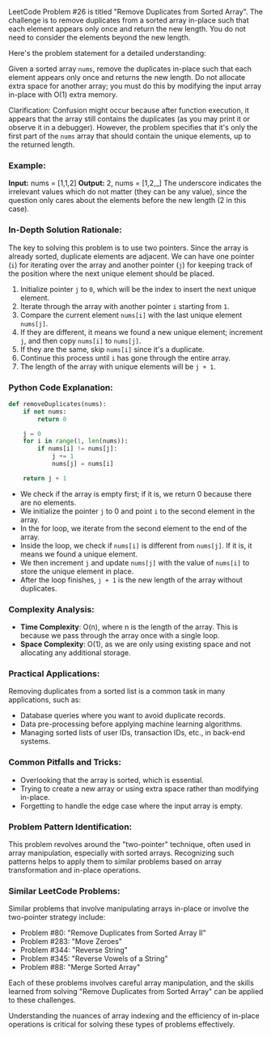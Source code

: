 LeetCode Problem #26 is titled "Remove Duplicates from Sorted Array". The challenge is to remove duplicates from a sorted array in-place such that each element appears only once and return the new length. You do not need to consider the elements beyond the new length.

Here's the problem statement for a detailed understanding:

Given a sorted array `nums`, remove the duplicates in-place such that each element appears only once and returns the new length. Do not allocate extra space for another array; you must do this by modifying the input array in-place with O(1) extra memory.

Clarification:
Confusion might occur because after function execution, it appears that the array still contains the duplicates (as you may print it or observe it in a debugger). However, the problem specifies that it's only the first part of the `nums` array that should contain the unique elements, up to the returned length.

### Example:
**Input:** nums = [1,1,2]
**Output:** 2, nums = [1,2,_]
The underscore indicates the irrelevant values which do not matter (they can be any value), since the question only cares about the elements before the new length (2 in this case).

### In-Depth Solution Rationale:

The key to solving this problem is to use two pointers. Since the array is already sorted, duplicate elements are adjacent. We can have one pointer (`i`) for iterating over the array and another pointer (`j`) for keeping track of the position where the next unique element should be placed.

1. Initialize pointer `j` to `0`, which will be the index to insert the next unique element.
2. Iterate through the array with another pointer `i` starting from `1`.
3. Compare the current element `nums[i]` with the last unique element `nums[j]`.
4. If they are different, it means we found a new unique element; increment `j`, and then copy `nums[i]` to `nums[j]`.
5. If they are the same, skip `nums[i]` since it's a duplicate.
6. Continue this process until `i` has gone through the entire array.
7. The length of the array with unique elements will be `j + 1`.

### Python Code Explanation:

```python
def removeDuplicates(nums):
    if not nums:
        return 0

    j = 0
    for i in range(1, len(nums)):
        if nums[i] != nums[j]:
            j += 1
            nums[j] = nums[i]

    return j + 1
```

- We check if the array is empty first; if it is, we return 0 because there are no elements.
- We initialize the pointer `j` to 0 and point `i` to the second element in the array.
- In the for loop, we iterate from the second element to the end of the array.
- Inside the loop, we check if `nums[i]` is different from `nums[j]`. If it is, it means we found a unique element.
- We then increment `j` and update `nums[j]` with the value of `nums[i]` to store the unique element in place.
- After the loop finishes, `j + 1` is the new length of the array without duplicates.

### Complexity Analysis:
- **Time Complexity**: O(n), where n is the length of the array. This is because we pass through the array once with a single loop.
- **Space Complexity**: O(1), as we are only using existing space and not allocating any additional storage.

### Practical Applications:
Removing duplicates from a sorted list is a common task in many applications, such as:
- Database queries where you want to avoid duplicate records.
- Data pre-processing before applying machine learning algorithms.
- Managing sorted lists of user IDs, transaction IDs, etc., in back-end systems.

### Common Pitfalls and Tricks:
- Overlooking that the array is sorted, which is essential.
- Trying to create a new array or using extra space rather than modifying in-place.
- Forgetting to handle the edge case where the input array is empty.

### Problem Pattern Identification:
This problem revolves around the "two-pointer" technique, often used in array manipulation, especially with sorted arrays. Recognizing such patterns helps to apply them to similar problems based on array transformation and in-place operations.

### Similar LeetCode Problems:
Similar problems that involve manipulating arrays in-place or involve the two-pointer strategy include:
- Problem #80: "Remove Duplicates from Sorted Array II"
- Problem #283: "Move Zeroes"
- Problem #344: "Reverse String"
- Problem #345: "Reverse Vowels of a String"
- Problem #88: "Merge Sorted Array"

Each of these problems involves careful array manipulation, and the skills learned from solving "Remove Duplicates from Sorted Array" can be applied to these challenges. 

Understanding the nuances of array indexing and the efficiency of in-place operations is critical for solving these types of problems effectively.